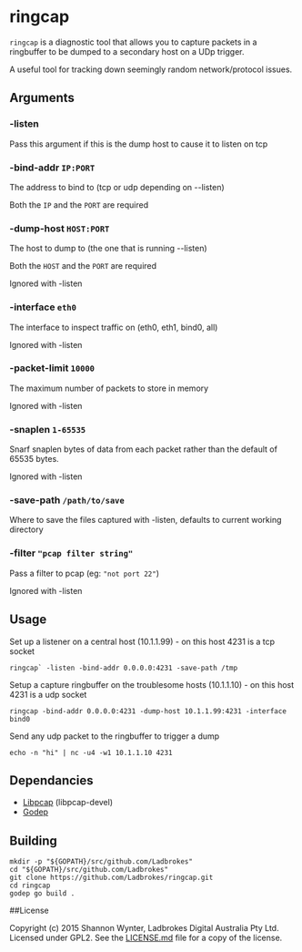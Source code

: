 # ringcap

`ringcap` is a diagnostic tool that allows you to capture packets in a ringbuffer to be dumped to a secondary host on a UDp trigger.

A useful tool for tracking down seemingly random network/protocol issues.

## Arguments

### -listen

Pass this argument if this is the dump host to cause it to listen on tcp

### -bind-addr `IP:PORT`

The address to bind to (tcp or udp depending on --listen)

Both the `IP` and the `PORT` are required

### -dump-host `HOST:PORT`

The host to dump to (the one that is running --listen)

Both the `HOST` and the `PORT` are required

Ignored with -listen

### -interface `eth0`

The interface to inspect traffic on (eth0, eth1, bind0, all)

Ignored with -listen

### -packet-limit `10000`

The maximum number of packets to store in memory

Ignored with -listen

### -snaplen `1-65535`

Snarf snaplen bytes of data from each packet rather than the default of 65535 bytes.

Ignored with -listen

### -save-path `/path/to/save`

Where to save the files captured with -listen, defaults to current working directory

### -filter `"pcap filter string"`

Pass a filter to pcap (eg: `"not port 22"`)

Ignored with -listen

## Usage

Set up a listener on a central host (10.1.1.99) - on this host 4231 is a tcp socket
```
ringcap` -listen -bind-addr 0.0.0.0:4231 -save-path /tmp
```

Setup a capture ringbuffer on the troublesome hosts (10.1.1.10) - on this host 4231 is a udp socket
```
ringcap -bind-addr 0.0.0.0:4231 -dump-host 10.1.1.99:4231 -interface bind0
```

Send any udp packet to the ringbuffer to trigger a dump
```
echo -n "hi" | nc -u4 -w1 10.1.1.10 4231
```

## Dependancies

* [Libpcap](http://www.tcpdump.org/#latest-release) (libpcap-devel)
* [Godep](https://github.com/tools/godep)

## Building

```
mkdir -p "${GOPATH}/src/github.com/Ladbrokes"
cd "${GOPATH}/src/github.com/Ladbrokes"
git clone https://github.com/Ladbrokes/ringcap.git
cd ringcap
godep go build .
```

##License

Copyright (c) 2015 Shannon Wynter, Ladbrokes Digital Australia Pty Ltd. Licensed under GPL2. See the [LICENSE.md](LICENSE.md) file for a copy of the license.
